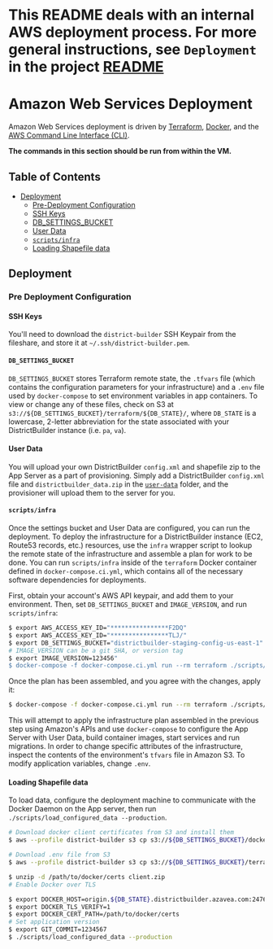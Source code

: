 # This README deals with an internal AWS deployment process. For more general instructions, see `Deployment` in the project [README](../README.markdown)

# Amazon Web Services Deployment

Amazon Web Services deployment is driven by [Terraform](https://terraform.io/), [Docker](https://www.docker.com/), and the [AWS Command Line Interface (CLI)](http://aws.amazon.com/cli/).

**The commands in this section should be run from within the VM.**

## Table of Contents

* [Deployment](#deployment)
    * [Pre-Deployment Configuration](#pre-deployment-configuration)
    * [SSH Keys](#ssh-keys)
    * [DB_SETTINGS_BUCKET](#db_settings_bucket)
    * [User Data](#user-data)
    * [`scripts/infra`](#scriptsinfra)
    * [Loading Shapefile data](#loading-shapefile-data)

## Deployment

### Pre Deployment Configuration

#### SSH Keys

You'll need to download the `district-builder` SSH Keypair from the fileshare, and store it at `~/.ssh/district-builder.pem`.

#### `DB_SETTINGS_BUCKET`

`DB_SETTINGS_BUCKET` stores Terraform remote state, the `.tfvars` file (which contains the configuration parameters for your infrastructure) and a `.env` file used by `docker-compose` to set environment variables in app containers. To view or change any of these files, check on S3 at `s3://${DB_SETTINGS_BUCKET}/terraform/${DB_STATE}/`, where `DB_STATE` is a lowercase, 2-letter abbreviation for the state associated with your DistrictBuilder instance (i.e. `pa`, `va`).

#### User Data

You will upload your own DistrictBuilder `config.xml` and shapefile zip to the App Server as a part of provisioning. Simply add a DistrictBuilder `config.xml` file and `districtbuilder_data.zip` in the [`user-data`](./user-data/) folder, and the provisioner will upload them to the server for you. 

#### `scripts/infra`
Once the settings bucket and User Data are configured, you can run the deployment. To deploy the infrastructure for a DistrictBuilder instance (EC2, Route53 records, etc.) resources, use the `infra` wrapper script to lookup the remote state of the infrastructure and assemble a plan for work to be done. You can run `scripts/infra` inside of the `terraform` Docker container defined in `docker-compose.ci.yml`, which contains all of the necessary software dependencies for deployments.

First, obtain your account's AWS API keypair, and add them to your environment. Then, set `DB_SETTINGS_BUCKET` and `IMAGE_VERSION`, and run `scripts/infra`:


```bash
$ export AWS_ACCESS_KEY_ID="****************F2DQ"
$ export AWS_ACCESS_KEY_ID="****************TLJ/"
$ export DB_SETTINGS_BUCKET="districtbuilder-staging-config-us-east-1"
# IMAGE_VERSION can be a git SHA, or version tag
$ export IMAGE_VERSION=123456"
$ docker-compose -f docker-compose.ci.yml run --rm terraform ./scripts/infra plan
```

Once the plan has been assembled, and you agree with the changes, apply it:

```bash
$ docker-compose -f docker-compose.ci.yml run --rm terraform ./scripts/infra apply
```

This will attempt to apply the infrastructure plan assembled in the previous step using Amazon's APIs and use `docker-compose` to configure the App Server with User Data, build container images, start services and run migrations. In order to change specific attributes of the infrastructure, inspect the contents of the environment's `tfvars` file in Amazon S3. To modify application variables, change `.env`.

#### Loading Shapefile data
To load data, configure the deployment machine to communicate with the Docker Daemon on the App server, then run `./scripts/load_configured_data --production`.

```bash
# Download docker client certificates from S3 and install them
$ aws --profile district-builder s3 cp s3://${DB_SETTINGS_BUCKET}/docker_certs/client/client.zip

# Download .env file from S3
$ aws --profile district-builder s3 cp s3://${DB_SETTINGS_BUCKET}/terraform/${DB_STATE}/.env .

$ unzip -d /path/to/docker/certs client.zip
# Enable Docker over TLS

$ export DOCKER_HOST=origin.${DB_STATE}.districtbuilder.azavea.com:2476
$ export DOCKER_TLS_VERIFY=1
$ export DOCKER_CERT_PATH=/path/to/docker/certs
# Set application version
$ export GIT_COMMIT=1234567
$ ./scripts/load_configured_data --production
```